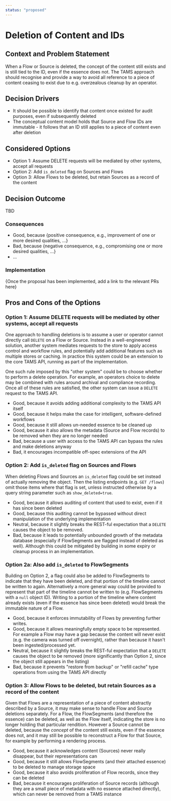 ```yaml
---
status: "proposed"
---
```

# Deletion of Content and IDs

## Context and Problem Statement

When a Flow or Source is deleted, the concept of the content still exists and is still tied to the ID, even if the essence does not.
The TAMS approach should recognise and provide a way to avoid all reference to a piece of content ceasing to exist due to e.g. overzealous cleanup by an operator.

## Decision Drivers

* It should be possible to identify that content once existed for audit purposes, even if subsequently deleted
* The conceptual content model holds that Source and Flow IDs are immutable - it follows that an ID still applies to a piece of content even after deletion

## Considered Options

* Option 1: Assume DELETE requests will be mediated by other systems, accept all requests
* Option 2: Add `is_deleted` flag on Sources and Flows
* Option 3: Allow Flows to be deleted, but retain Sources as a record of the content

## Decision Outcome

TBD

<!-- This is an optional element. Feel free to remove. -->
### Consequences

* Good, because {positive consequence, e.g., improvement of one or more desired qualities, …}
* Bad, because {negative consequence, e.g., compromising one or more desired qualities, …}
* … <!-- numbers of consequences can vary -->

<!-- This is an optional element. Feel free to remove. -->
### Implementation

{Once the proposal has been implemented, add a link to the relevant PRs here}

<!-- This is an optional element. Feel free to remove. -->
## Pros and Cons of the Options

### Option 1: Assume DELETE requests will be mediated by other systems, accept all requests

One approach to handling deletions is to assume a user or operator cannot directly call `DELETE` on a Flow or Source.
Instead in a well-engineered solution, another system mediates requests to the store to apply access control and workflow rules, and potentially add additional features such as multiple stores or caching.
In practice this system could be an extension to the core TAMS API, running as part of the implementation.

One such rule imposed by this "other system" could be to choose whether to perform a delete operation.
For example, an operators choice to delete may be combined with rules around archival and compliance recording.
Once all of these rules are satisfied, the other system can issue a `DELETE` request to the TAMS API.

* Good, because it avoids adding additional complexity to the TAMS API itself
* Good, because it helps make the case for intelligent, software-defined workflows
* Good, because it still allows un-needed essence to be cleaned up
* Good, because it also allows the metadata (Source and Flow records) to be removed when they are no longer needed
* Bad, because a user with access to the TAMS API can bypass the rules and make deletions anyway
* Bad, it encourages incompatible off-spec extensions of the API

### Option 2: Add `is_deleted` flag on Sources and Flows

When deleting Flows and Sources an `is_deleted` flag could be set instead of actually removing the object.
Then the listing endpoints (e.g. `GET /flows`) omit those items where that flag is set, unless instructed otherwise by a query string parameter such as `show_deleted=true`.

* Good, because it allows auditing of content that used to exist, even if it has since been deleted
* Good, because this auditing cannot be bypassed without direct manipulation of the underlying implementation
* Neutral, because it slightly breaks the REST-ful expectation that a `DELETE` causes the object to be removed.
* Bad, because it leads to potentially unbounded growth of the metadata database (especially if FlowSegments are flagged instead of deleted as well).
  Although this could be mitigated by building in some expiry or cleanup process in an implementation.

### Option 2a: Also add `is_deleted` to FlowSegments

Building on Option 2, a flag could also be added to FlowSegments to indicate that they have been deleted, and that portion of the timeline cannot be written to again.
Alternatively a more general way could be provided to represent that part of the timeline cannot be written to (e.g. FlowSegments with a `null` object ID).
Writing to a portion of the timeline where content already exists (even if the essence has since been deleted) would break the immutable nature of a Flow.

* Good, because it enforces immutability of Flows by preventing further writes.
* Good, because it allows meaningfully empty space to be represented.
  For example a Flow may have a gap because the content will never exist (e.g. the camera was turned off overnight), rather than because it hasn't been ingested/processed yet.
* Neutral, because it slightly breaks the REST-ful expectation that a `DELETE` causes the object to be removed (more significantly than Option 2, since the object still appears in the listing)
* Bad, because it prevents "restore from backup" or "refill cache" type operations from using the TAMS API directly

### Option 3: Allow Flows to be deleted, but retain Sources as a record of the content

Given that Flows are a representation of a piece of content abstractly described by a Source, it may make sense to handle Flow and Source deletions separately.
For a Flow, the FlowSegments (and therefore the essence) can be deleted, as well as the Flow itself, indicating the store is no longer holding that particular rendition.
However a Source cannot be deleted, because the _concept_ of the content still exists, even if the essence does not, and it may still be possible to reconstruct a Flow for that Source, for example by performing a rendering process.

* Good, because it acknowledges content (Sources) never really disappear, but their representations can
* Good, because it still allows FlowSegments (and their attached essence) to be deleted to manage storage space
* Good, because it also avoids proliferation of Flow records, since they can be deleted
* Bad, because it encourages proliferation of Source records (although they are a small piece of metadata with no essence attached directly), which can never be removed from a TAMS instance
